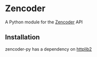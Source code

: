 # Zencoder

A Python module for the [Zencoder](http://zencoder.com) API

## Installation

zencoder-py has a dependency on [httplib2](http://code.google.com/p/httplib2/)

